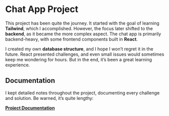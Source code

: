 # Chat App Project

This project has been quite the journey. It started with the goal of learning **Tailwind**, which I accomplished. However, the focus later shifted to the **backend**, as it became the more complex aspect. The chat app is primarily backend-heavy, with some frontend components built in **React**.

I created my own **database structure**, and I hope I won’t regret it in the future. React presented challenges, and even small issues would sometimes keep me wondering for hours. But in the end, it’s been a great learning experience.

## Documentation

I kept detailed notes throughout the project, documenting every challenge and solution. Be warned, it’s quite lengthy:

[**Project Documentation**](https://1drv.ms/w/c/8b1e0522eb787e4e/EduLBfTLu5dOqCRTO2oPZwQBA02kARVexQXIzEXy_a0e7Q?e=Ez8ZZs)
